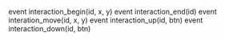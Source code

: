 event interaction_begin(id, x, y)
event interaction_end(id)
event interation_move(id, x, y)
event interaction_up(id, btn)
event interaction_down(id, btn)
